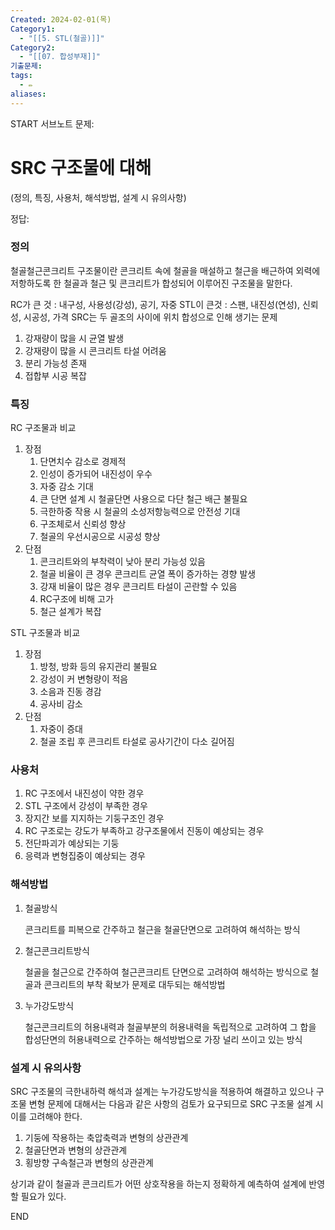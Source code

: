 ```yaml
---
Created: 2024-02-01(목)
Category1:
  - "[[5. STL(철골)]]"
Category2:
  - "[[07. 합성부재]]"
기출문제:
tags:
  - ✏️
aliases:
---
```

START
서브노트
문제:  
# SRC 구조물에 대해

(정의, 특징, 사용처, 해석방법, 설계 시 유의사항)

정답: 


### 정의

철골철근콘크리트 구조물이란 콘크리트 속에 철골을 매설하고 철근을 배근하여 외력에 저항하도록 한 철골과 철근 및 콘크리트가 합성되어 이루어진 구조물을 말한다.

RC가 큰 것 : 내구성, 사용성(강성), 공기, 자중
STL이 큰것 : 스팬, 내진성(연성), 신뢰성, 시공성, 가격
SRC는 두 골조의 사이에 위치
합성으로 인해 생기는 문제
1. 강재량이 많을 시 균열 발생
2. 강재량이 많을 시 콘크리트 타설 어려움
3. 분리 가능성 존재
4. 접합부 시공 복잡


### 특징

RC 구조물과 비교

1. 장점
    1. 단면치수 감소로 경제적
    2. 인성이 증가되어 내진성이 우수
    3. 자중 감소 기대
    4. 큰 단면 설계 시 철골단면 사용으로 다단 철근 배근 불필요
    5. 극한하중 작용 시 철골의 소성저항능력으로 안전성 기대
    6. 구조체로서 신뢰성 향상
    7. 철골의 우선시공으로 시공성 향상
2. 단점
    1. 콘크리트와의 부착력이 낮아 분리 가능성 있음
    2. 철골 비율이 큰 경우 콘크리트 균열 폭이 증가하는 경향 발생
    3. 강재 비율이 많은 경우 콘크리트 타설이 곤란할 수 있음
    4. RC구조에 비해 고가
    5. 철근 설계가 복잡

STL 구조물과 비교

1. 장점
    1. 방청, 방화 등의 유지관리 불필요
    2. 강성이 커 변형량이 적음
    3. 소음과 진동 경감
    4. 공사비 감소
2. 단점
    1. 자중이 증대
    2. 철골 조립 후 콘크리트 타설로 공사기간이 다소 길어짐

### 사용처

1. RC 구조에서 내진성이 약한 경우
2. STL 구조에서 강성이 부족한 경우
3. 장지간 보를 지지하는 기둥구조인 경우
4. RC 구조로는 강도가 부족하고 강구조물에서 진동이 예상되는 경우
5. 전단파괴가 예상되는 기둥
6. 응력과 변형집중이 예상되는 경우

### 해석방법

1. 철골방식
    
    콘크리트를 피복으로 간주하고 철근을 철골단면으로 고려하여 해석하는 방식
    
2. 철근콘크리트방식
    
    철골을 철근으로 간주하여 철근콘크리트 단면으로 고려하여 해석하는 방식으로 철골과 콘크리트의 부착 확보가 문제로 대두되는 해석방법
    
3. 누가강도방식
    
    철근콘크리트의 허용내력과 철골부분의 허용내력을 독립적으로 고려하여 그 합을 합성단면의 허용내력으로 간주하는 해석방법으로 가장 널리 쓰이고 있는 방식
    

### 설계 시 유의사항

SRC 구조물의 극한내하력 해석과 설계는 누가강도방식을 적용하여 해결하고 있으나 구조물 변형 문제에 대해서는 다음과 같은 사항의 검토가 요구되므로 SRC 구조물 설계 시 이를 고려해야 한다.

1. 기둥에 작용하는 축압축력과 변형의 상관관계
2. 철골단면과 변형의 상관관계
3. 횡방향 구속철근과 변형의 상관관계

상기과 같이 철골과 콘크리트가 어떤 상호작용을 하는지 정확하게 예측하여 설계에 반영할 필요가 있다.
<!--ID: 1687436091376-->
END